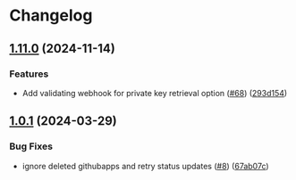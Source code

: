 # Changelog

## [1.11.0](https://github.com/samirtahir91/github-app-operator/compare/v1.10.1...v1.11.0) (2024-11-14)


### Features

* Add validating webhook for private key retrieval option ([#68](https://github.com/samirtahir91/github-app-operator/issues/68)) ([293d154](https://github.com/samirtahir91/github-app-operator/commit/293d15418a681cff0fd9f8659480e76d3bf84d7e))

## [1.0.1](https://github.com/samirtahir91/github-app-operator/compare/v1.0.0...v1.0.1) (2024-03-29)


### Bug Fixes

* ignore deleted githubapps and retry status updates ([#8](https://github.com/samirtahir91/github-app-operator/issues/8)) ([67ab07c](https://github.com/samirtahir91/github-app-operator/commit/67ab07c4ce48e3acd19847cce995d07d436bb45e))
